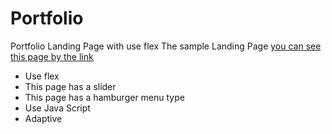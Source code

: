 # Portfolio
Portfolio Landing Page with use flex
The sample Landing Page [you can see this page by the link](https://dariya105.github.io/Project-Unit/)
- Use flex
- This page has a slider
- This page has a hamburger menu type
- Use Java Script
- Adaptive
